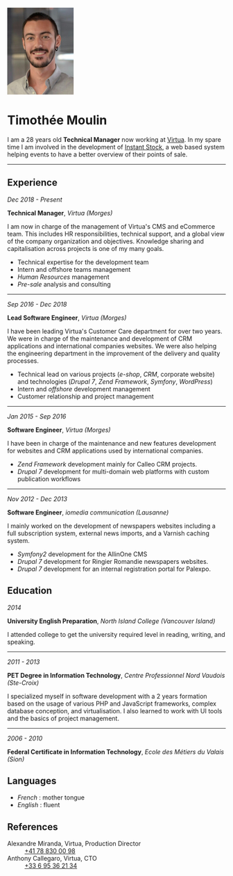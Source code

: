 <!---
#Author: Timothée Moulin
#Date : 2018-03-28
#Language: en
-->

![Timothée Moulin](.pdf/img/tim-small.png)

# Timothée Moulin

I am a 28 years old **Technical Manager** now working at [Virtua](https://www.virtua.ch). 
In my spare time I am involved in the development of [Instant Stock](https://instant-stock.ch/), a web based system helping events to have a better overview of their points of sale.

---

<div id="col-1" class="col">

## Experience

*Dec 2018 - Present*

**Technical Manager**, *Virtua (Morges)*

I am now in charge of the management of Virtua's CMS and eCommerce team. This includes HR responsibilities, technical support, and a global view of the company organization and objectives.
Knowledge sharing and capitalisation across projects is one of my many goals.

* Technical expertise for the development team
* Intern and offshore teams management
* *Human Resources* management
* *Pre-sale* analysis and consulting 

---

*Sep 2016 - Dec 2018*

**Lead Software Engineer**, *Virtua (Morges)*

I have been leading Virtua's Customer Care department for over two years. We were in charge of the maintenance and development of CRM applications and international companies websites.
We were also helping the engineering department in the improvement of the delivery and quality processes.

* Technical lead on various projects (*e-shop*, *CRM*, corporate website) and technologies (*Drupal 7*, *Zend Framework*, *Symfony*, *WordPress*)
* Intern and *offshore* development management
* Customer relationship and project management

---

*Jan 2015 - Sep 2016*

**Software Engineer**, *Virtua (Morges)*

I have been in charge of the maintenance and new features development for websites and CRM applications used by international companies.

* *Zend Framework* development mainly for Calleo CRM projects.
* *Drupal 7* development for multi-domain web platforms with custom publication workflows

---

*Nov 2012 - Dec 2013*

**Software Engineer**, *iomedia communication (Lausanne)*

I mainly worked on the development of newspapers websites including a full subscription system, external news imports, and a Varnish caching system.

* *Symfony2* development for the AllinOne CMS
* *Drupal 7* development for Ringier Romandie newspapers websites.
* *Drupal 7* development for an internal registration portal for Palexpo.

<!--
*2009 - 2010*
-->
<!--
**IT Technician**, VAL-COM Technologie (Sion)
-->
<!--
I finished my first technical school with a 2 years internship in a small IT company where I leaned the basics from web server setup to network security and hardware configuration.
-->

</div>

<div id="col-2" class="col">

## Education

*2014*

**University English Preparation**, *North Island College (Vancouver Island)*

<!--Being an important part of my job, I decided to go to Canada to improve my English skills.--> I attended college to get the university required level in reading, writing, and speaking.

---

*2011 - 2013*

**PET Degree in Information Technology**, *Centre Professionnel Nord Vaudois (Ste-Croix)*

I specialized myself in software development with a 2 years formation based on the usage of various PHP and JavaScript frameworks, complex database conception, and virtualisation. I also learned to work with UI tools and the basics of project management.

---

*2006 - 2010*

**Federal Certificate in Information Technology**, *Ecole des Métiers du Valais (Sion)*

<!--This is where I started my path on the IT road with a polyvalent formation going from mecanic to electronic and IT.-->

## Languages

- *French* : mother tongue
- *English* : fluent

## References

<dl>
  <dt>Alexandre Miranda, Virtua, Production Director</dt>
  <dd><a href="tel:+41788300098">+41 78 830 00 98</a></dd>
  <dt>Anthony Callegaro, Virtua, CTO</dt>
  <dd><a href="tel:+33695362134">+33 6 95 36 21 34</a></dd>
</dl>

</div>
